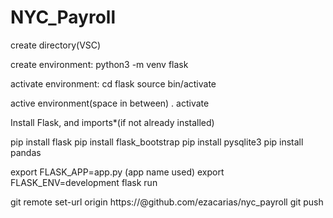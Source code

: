 # NYC_Payroll


create directory(VSC)

create environment:
python3 -m venv flask 

activate environment:
cd flask
source bin/activate

active environment(space in between)
. activate

Install Flask, and imports*(if not already installed)

pip install flask
pip install flask_bootstrap
pip install pysqlite3
pip install pandas


export FLASK_APP=app.py (app name used)
export FLASK_ENV=development
flask run


git remote set-url origin https://<personal access token>@github.com/ezacarias/nyc_payroll 
git push
